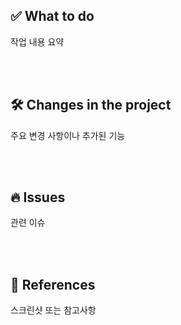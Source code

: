 ## ✅ What to do
작업 내용 요약

<br><br>

## 🛠️ Changes in the project
주요 변경 사항이나 추가된 기능

<br><br>

## 🔥 Issues
관련 이슈

<br><br>

## 👀 References
스크린샷 또는 참고사항

<br><br>
